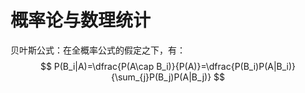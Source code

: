 # 概率论与数理统计

贝叶斯公式：在全概率公式的假定之下，有：
$$
P(B_i|A)=\dfrac{P(A\cap B_i)}{P(A)}=\dfrac{P(B_i)P(A|B_i)}{\sum_{j}P(B_j)P(A|B_j)}
$$